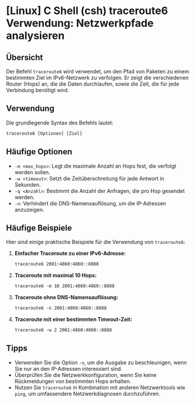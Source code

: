 # [Linux] C Shell (csh) traceroute6 Verwendung: Netzwerkpfade analysieren

## Übersicht
Der Befehl `traceroute6` wird verwendet, um den Pfad von Paketen zu einem bestimmten Ziel im IPv6-Netzwerk zu verfolgen. Er zeigt die verschiedenen Router (Hops) an, die die Daten durchlaufen, sowie die Zeit, die für jede Verbindung benötigt wird.

## Verwendung
Die grundlegende Syntax des Befehls lautet:

```csh
traceroute6 [Optionen] [Ziel]
```

## Häufige Optionen
- `-m <max_hops>`: Legt die maximale Anzahl an Hops fest, die verfolgt werden sollen.
- `-w <timeout>`: Setzt die Zeitüberschreitung für jede Antwort in Sekunden.
- `-q <Anzahl>`: Bestimmt die Anzahl der Anfragen, die pro Hop gesendet werden.
- `-n`: Verhindert die DNS-Namensauflösung, um die IP-Adressen anzuzeigen.

## Häufige Beispiele
Hier sind einige praktische Beispiele für die Verwendung von `traceroute6`:

1. **Einfacher Traceroute zu einer IPv6-Adresse:**
   ```csh
   traceroute6 2001:4860:4860::8888
   ```

2. **Traceroute mit maximal 10 Hops:**
   ```csh
   traceroute6 -m 10 2001:4860:4860::8888
   ```

3. **Traceroute ohne DNS-Namensauflösung:**
   ```csh
   traceroute6 -n 2001:4860:4860::8888
   ```

4. **Traceroute mit einer bestimmten Timeout-Zeit:**
   ```csh
   traceroute6 -w 2 2001:4860:4860::8888
   ```

## Tipps
- Verwenden Sie die Option `-n`, um die Ausgabe zu beschleunigen, wenn Sie nur an den IP-Adressen interessiert sind.
- Überprüfen Sie die Netzwerkkonfiguration, wenn Sie keine Rückmeldungen von bestimmten Hops erhalten.
- Nutzen Sie `traceroute6` in Kombination mit anderen Netzwerktools wie `ping`, um umfassendere Netzwerkdiagnosen durchzuführen.